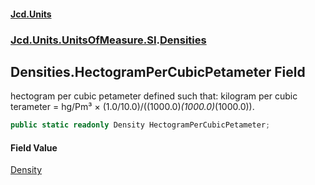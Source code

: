 #### [Jcd.Units](index.md 'index')
### [Jcd.Units.UnitsOfMeasure.SI](Jcd.Units.UnitsOfMeasure.SI.md 'Jcd.Units.UnitsOfMeasure.SI').[Densities](Densities.md 'Jcd.Units.UnitsOfMeasure.SI.Densities')

## Densities.HectogramPerCubicPetameter Field

hectogram per cubic petameter defined such that: kilogram per cubic terameter = hg/Pm³ ×
(1.0/10.0)/((1000.0)*(1000.0)*(1000.0)).

```csharp
public static readonly Density HectogramPerCubicPetameter;
```

#### Field Value
[Density](Density.md 'Jcd.Units.UnitTypes.Density')